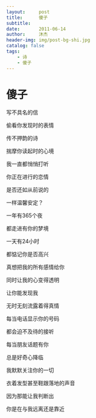 ```yaml
---
layout:     post
title:      傻子
subtitle:
date:       2011-06-14
author:     沐杰
header-img: img/post-bg-shi.jpg
catalog: false
tags:
    - 诗
    - 傻子
---
```


# 傻子

写不具名的信

偷看你发现时的表情

传不押韵的诗

揣摩你读起时的心境

我一直都悄悄打听

你正在进行的恋情

是否还如从前说的

一样温馨安定？



一年有365个夜

都走进有你的梦境

一天有24小时

都惦记你是否高兴

真想把我的所有感情给你

同时让我的心变得透明

让你能发现我

无时无刻流露着得真情



每当电话显示你的号码

都会迫不及待的接听

每当朋友话题有你

总是好奇心降临

我默默关注你的一切

衣着发型甚至鞋跟落地的声音

因为那能让我判断出

你是在与我远离还是靠近
